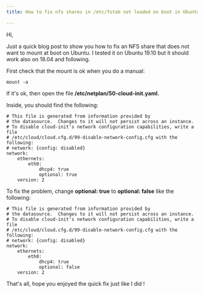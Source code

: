 ```yaml
---
title: How to fix nfs shares in /etc/fstab not loaded on boot in Ubuntu

---
```

Hi,

Just a quick blog post to show you how to fix an NFS share that does not want to mount at boot on Ubuntu. I tested it on Ubuntu 19.10 but it should work also on 18.04 and following.

First check that the mount is ok when you do a manual:

    mount -a

If it's ok, then open the file **/etc/netplan/50-cloud-init.yaml.**

Inside, you should find the following:

    # This file is generated from information provided by
    # the datasource.  Changes to it will not persist across an instance.
    # To disable cloud-init's network configuration capabilities, write a file
    # /etc/cloud/cloud.cfg.d/99-disable-network-config.cfg with the following:
    # network: {config: disabled}
    network:
        ethernets:
            eth0:
                dhcp4: true
                optional: true
        version: 2

To fix the problem, change **optional: true** to **optional: false** like the following:

    # This file is generated from information provided by
    # the datasource.  Changes to it will not persist across an instance.
    # To disable cloud-init's network configuration capabilities, write a file
    # /etc/cloud/cloud.cfg.d/99-disable-network-config.cfg with the following:
    # network: {config: disabled}
    network:
        ethernets:
            eth0:
                dhcp4: true
                optional: false
        version: 2

That's all, hope you enjoyed the quick fix just like I did !